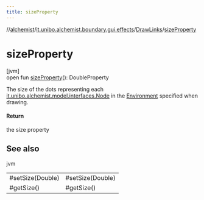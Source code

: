 ```yaml
---
title: sizeProperty
---
```

//[alchemist](../../../index.html)/[it.unibo.alchemist.boundary.gui.effects](../index.html)/[DrawLinks](index.html)/[sizeProperty](size-property.html)



# sizeProperty



[jvm]\
open fun [sizeProperty](size-property.html)(): DoubleProperty



The size of the dots representing each [it.unibo.alchemist.model.interfaces.Node](../../it.unibo.alchemist.model.interfaces/-node/index.html) in the [Environment](../../it.unibo.alchemist.model.interfaces/-environment/index.html) specified when drawing.



#### Return



the size property



## See also


jvm

| | |
|---|---|
| #setSize(Double) | #setSize(Double) |
| #getSize() | #getSize() |




